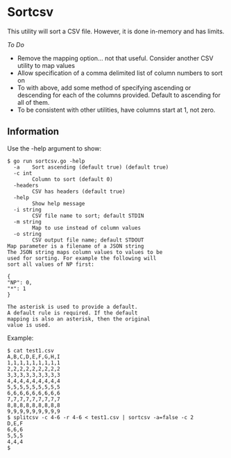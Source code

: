 # Sortcsv
This utility will sort a CSV file. However, it is done in-memory
and has limits.

*To Do* 
- Remove the mapping option... not that useful. Consider another
CSV utility to map values
- Allow specification of a comma delimited list of column numbers
to sort on
- To with above, add some method of specifying ascending or 
descending for each of the columns provided. Default to ascending
for all of them.
- To be consistent with other utilities, have columns start at 1,
not zero.

## Information
Use the -help argument to show:

```
$ go run sortcsv.go -help
  -a	Sort ascending (default true) (default true)
  -c int
    	Column to sort (default 0)
  -headers
    	CSV has headers (default true)
  -help
    	Show help message
  -i string
    	CSV file name to sort; default STDIN
  -m string
    	Map to use instead of column values
  -o string
    	CSV output file name; default STDOUT
Map parameter is a filename of a JSON string
The JSON string maps column values to values to be
used for sorting. For example the following will
sort all values of NP first:

{
"NP": 0,
"*": 1
}

The asterisk is used to provide a default.
A default rule is required. If the default
mapping is also an asterisk, then the original
value is used.
```
Example:
```
$ cat test1.csv
A,B,C,D,E,F,G,H,I
1,1,1,1,1,1,1,1,1
2,2,2,2,2,2,2,2,2
3,3,3,3,3,3,3,3,3
4,4,4,4,4,4,4,4,4
5,5,5,5,5,5,5,5,5
6,6,6,6,6,6,6,6,6
7,7,7,7,7,7,7,7,7
8,8,8,8,8,8,8,8,8
9,9,9,9,9,9,9,9,9
$ splitcsv -c 4-6 -r 4-6 < test1.csv | sortcsv -a=false -c 2
D,E,F
6,6,6
5,5,5
4,4,4
$
```


